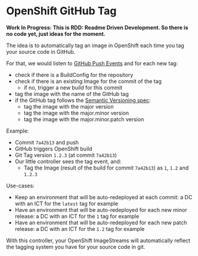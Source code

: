 # OpenShift GitHub Tag

**Work In Progress: This is RDD: Readme Driven Development. So there is no code yet, just ideas for the moment.**

The idea is to automatically tag an image in OpenShift each time you tag your source code in GitHub.

For that, we would listen to [GitHub Push Events](https://developer.github.com/v3/activity/events/types/#pushevent) and for each new tag:

* check if there is a BuildConfig for the repository
* check if there is an existing Image for the commit of the tag
  * if no, trigger a new build for this commit
* tag the image with the name of the GitHub tag
* if the GitHub tag follows the [Semantic Versioning spec](http://semver.org/):
  * tag the image with the major version
  * tag the image with the major.minor version
  * tag the image with the major.minor.patch version

Example:

* Commit `7a42b13` and push
* GitHub triggers OpenShift build
* Git Tag version `1.2.3` (at commit `7a42b13`)
* Our little controller sees the tag event, and:
  * Tag the Image (result of the build for commit `7a42b13`) as `1`, `1.2` and `1.2.3`

Use-cases:

* Keep an environment that will be auto-redeployed at each commit: a DC with an ICT for the `latest` tag for example
* Have an environment that will be auto-redeployed for each new minor release: a DC with an ICT for the `1` tag for example
* Have an environment that will be auto-redeployed for each new patch release: a DC with an ICT for the `1.2` tag for example

With this controller, your OpenShift ImageStreams will automatically reflect the tagging system you have for your source code in git.
